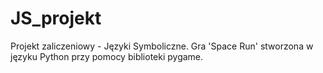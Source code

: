 # JS_projekt
Projekt zaliczeniowy - Języki Symboliczne.
Gra 'Space Run' stworzona w języku Python przy pomocy biblioteki pygame. 
